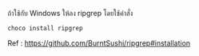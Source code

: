 ถ้าใช้กับ Windows ให้ลง ripgrep โดยใช้คำสั่ง

`choco install ripgrep`

Ref : https://github.com/BurntSushi/ripgrep#installation
